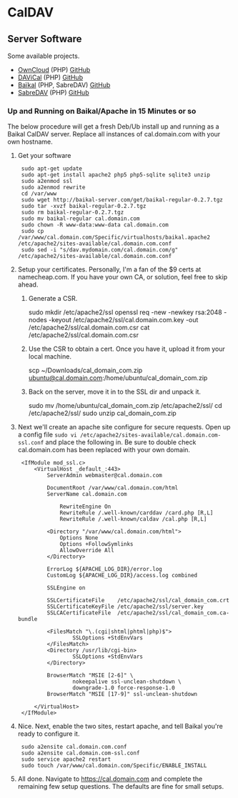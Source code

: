 # CalDAV

## Server Software

Some available projects. 

 * [OwnCloud](https://owncloud.org/) (PHP) [GitHub](https://github.com/owncloud/core)
 * [DAViCal](http://www.davical.org/) (PHP) [GitHub](https://github.com/DAViCal/davical)
 * [Baïkal](http://baikal-server.com/) (PHP, SabreDAV) [GitHub](https://github.com/jeromeschneider/Baikal)
 * [SabreDAV](http://sabre.io/) (PHP) [GitHub](https://github.com/fruux/sabre-dav)

 
### Up and Running on Baikal/Apache in 15 Minutes or so

The below procedure will get a fresh Deb/Ub install up and running as a Baikal CalDAV server. Replace all instances of cal.domain.com with your own hostname. 

1. Get your software
    
        sudo apt-get update
        sudo apt-get install apache2 php5 php5-sqlite sqlite3 unzip
        sudo a2enmod ssl
        sudo a2enmod rewrite
        cd /var/www
        sudo wget http://baikal-server.com/get/baikal-regular-0.2.7.tgz
        sudo tar -xvzf baikal-regular-0.2.7.tgz
        sudo rm baikal-regular-0.2.7.tgz
        sudo mv baikal-regular cal.domain.com
        sudo chown -R www-data:www-data cal.domain.com
        sudo cp /var/www/cal.domain.com/Specific/virtualhosts/baikal.apache2 /etc/apache2/sites-available/cal.domain.com.conf
        sudo sed -i "s/dav.mydomain.com/cal.domain.com/g" /etc/apache2/sites-available/cal.domain.com.conf

2. Setup your certificates. Personally, I'm a fan of the $9 certs at namecheap.com. If you have your own CA, or solution, feel free to skip ahead. 
    1. Generate a CSR.

        sudo mkdir /etc/apache2/ssl
        openssl req -new -newkey rsa:2048 -nodes -keyout /etc/apache2/ssl/cal.domain.com.key -out /etc/apache2/ssl/cal.domain.com.csr
        cat /etc/apache2/ssl/cal.domain.com.csr
    
    2. Use the CSR to obtain a cert. Once you have it, upload it from your local machine.
    
        scp ~/Downloads/cal_domain_com.zip ubuntu@cal.domain.com:/home/ubuntu/cal_domain_com.zip
    
    3. Back on the server, move it in to the SSL dir and unpack it.
    
        sudo mv /home/ubuntu/cal_domain_com.zip /etc/apache2/ssl/
        cd /etc/apache2/ssl/
        sudo unzip cal_domain_com.zip

3. Next we'll create an apache site configure for secure requests. Open up a config file `sudo vi /etc/apache2/sites-available/cal.domain.com-ssl.conf` and place the following in. Be sure to double check cal.domain.com has been replaced with your own domain.
        
        <IfModule mod_ssl.c>
            <VirtualHost _default_:443>
                ServerAdmin webmaster@cal.domain.com
        
                DocumentRoot /var/www/cal.domain.com/html
                ServerName cal.domain.com
        
                    RewriteEngine On
                    RewriteRule /.well-known/carddav /card.php [R,L]
                    RewriteRule /.well-known/caldav /cal.php [R,L]
        
                <Directory "/var/www/cal.domain.com/html">
                    Options None
                    Options +FollowSymlinks
                    AllowOverride All
                </Directory>
        
                ErrorLog ${APACHE_LOG_DIR}/error.log
                CustomLog ${APACHE_LOG_DIR}/access.log combined
        
                SSLEngine on
        
                SSLCertificateFile    /etc/apache2/ssl/cal_domain_com.crt
                SSLCertificateKeyFile /etc/apache2/ssl/server.key
                SSLCACertificateFile  /etc/apache2/ssl/cal_domain_com.ca-bundle
        
                <FilesMatch "\.(cgi|shtml|phtml|php)$">
                        SSLOptions +StdEnvVars
                </FilesMatch>
                <Directory /usr/lib/cgi-bin>
                        SSLOptions +StdEnvVars
                </Directory>
        
                BrowserMatch "MSIE [2-6]" \
                        nokeepalive ssl-unclean-shutdown \
                        downgrade-1.0 force-response-1.0
                BrowserMatch "MSIE [17-9]" ssl-unclean-shutdown
        
            </VirtualHost>
        </IfModule>
        
4. Nice. Next, enable the two sites, restart apache, and tell Baikal you're ready to configure it.

        sudo a2ensite cal.domain.com.conf
        sudo a2ensite cal.domain.com-ssl.conf
        sudo service apache2 restart
        sudo touch /var/www/cal.domain.com/Specific/ENABLE_INSTALL
    
5. All done. Navigate to https://cal.domain.com and complete the remaining few setup questions. The defaults are fine for small setups. 
